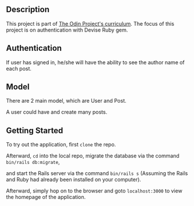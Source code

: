 ## Description
This project is part of [The Odin Project's curriculum](https://www.theodinproject.com/lessons/ruby-on-rails-members-only). The focus of this project is on authentication with Devise Ruby gem.

## Authentication
If user has signed in, he/she will have the ability to see the author name of each post.

## Model
There are 2 main model, which are User and Post.

A user could have and create many posts.

## Getting Started
To try out the application, first `clone` the repo.

Afterward, `cd` into the local repo, migrate the database via the command `bin/rails db:migrate`,

and start the Rails server via the command `bin/rails s` (Assuming the Rails and Ruby had already been installed on your computer). 

Afterward, simply hop on to the browser and goto `localhost:3000` to view the homepage of the application.
